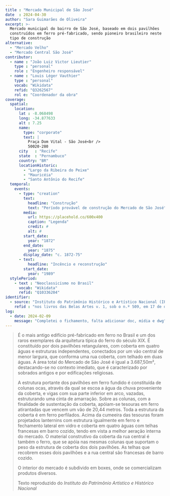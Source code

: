 ```yaml
---
title : "Mercado Municipal de São José"
date  : 2024-04-30
author: "Sara Guimarães de Oliveira"
excerpt: >-
  Mercado municipal do bairro de São José, baseado em dois pavilhões
  construídos em ferro pré-fabricado, sendo pioneiro brasileiro neste
  tipo de construção
alternative:
  - "Mercado Velho"
  - "Mercado Central São José"
contributor:
  - name : "João Luiz Victor Lieutier"
    type : "personal"
    role : "Engenheiro responsável"
  - name : "Louis Léger Vauthier"
    type : "personal"
    vocab: "Wikidata"
    refid: "Q3262567"
    rol e: "Coordenador da obra"
coverage:
  spatial:
    location:
      lat : -8.068498
      long: -34.877633
      alt : 7.25
      name:
        type: "corporate"
        text: |
          Praça Dom Vital - São José<br />
          50020-280
      city   : "Recife"
      state  : "Pernambuco"
      country: "BR"
      locationHistoric:
        - "Largo da Ribeira do Peixe"
        - "Mauricéia"
        - "Santo Antônio do Recife"
  temporal:
    events:
      - type: "creation"
        text:
          headline: "Construção"
          text: "Período provável de construção do Mercado de São José"
        media:
          url: https://placehold.co/600x400
          caption: "Legenda"
          credit: #
          alt: #
        start_date:
          year: "1872"
        end_date:
          year: "1875"
        display_date: "c. 1872-75"
      - text:
          headline: "Incêncio e reconstrução"
        start_date:
          year: "1989"
  stylePeriod:
    - text : "Neoclassicismo no Brasil"
      vocab: "Wikidata"
      refid: "Q10336204"
identifier:
  - source: "Instituto do Patrimônio Histórico e Artístico Nacional (IPHAN)"
    refid : "nos livros das Belas Artes v. 1, sob o n.º 509, em 17 de dezembro de 1973; e no livro Histórico v. 1, n.º 445, em 17 de dezembro de 1973 (Processo 883-T/73)."
log:
  - date: 2024-02-09
    message: "Completei o fichamento, falta adicionar doc, mídia e dwg"
---
```


<blockquote>

É o mais antigo edifício pré-fabricado em ferro no Brasil e um dos raros
exemplares da arquitetura típica do ferro do século XIX. É constituído
por dois pavilhões retangulares, com coberta em quatro águas e
estruturas independentes, conectados por um vão central de menor
largura, que conforma uma rua coberta, com telhado em duas águas. A área
total do Mercado de São José é igual a 3.687,50m², destacando-se no
contexto imediato, que é caracterizado por sobrados antigos e por
edificações religiosas.

A estrutura portante dos pavilhões em ferro fundido é constituída de
colunas ocas, através da qual se escoa a água da chuva proveniente da
coberta, e vigas com sua parte inferior em arco, vazadas, estruturando
uma cinta de amarração. Sobre as colunas, com a finalidade de
sustentação da coberta, apóiam-se tesouras em ferro atirantadas que
vencem um vão de 20,44 metros. Toda a estrutura da coberta é em ferro
perfilados. Acima da cumeeira das tesouras foram projetados lanternins
com estrutura igualmente em ferro e fechamento lateral em vidro e
coberta em quatro águas com telhas francesas em barro cozido, tendo em
vista a melhor aeração interna do mercado. O material construtivo da
coberta da rua central é também o ferro, que se apóia nas mesmas colunas
que suportam o peso da estrutura de coberta dos dois pavilhões. As
telhas que recobrem esses dois pavilhões e a rua central são francesas
de barro cozido.

O interior do mercado é subdivido em boxes, onde se comercializam
produtos diversos.


  <footer class="figure-caption">Texto reproduzido
  do <cite>Instituto do Patrimônio Artístico e Histórico Nacional</cite></footer>
</blockquote>
